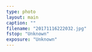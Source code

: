 ```yaml
---
type: photo
layout: main
caption: ""
filename: "20171116222032.jpg"
fstop: "Unknown"
exposure: "Unknown"
---
```

